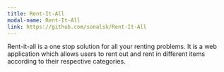 ```yaml
---
title: Rent-It-All
modal-name: Rent-It-All
link: https://github.com/sonalsk/Rent-It-All
---
```


Rent-it-all is a one stop solution for all your renting problems. It is a web application which allows users to rent out and rent in different items according to their respective categories.
